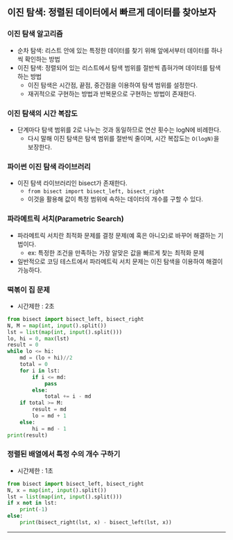 ## 이진 탐색: 정렬된 데이터에서 빠르게 데이터를 찾아보자

### 이진 탐색 알고리즘
- 순차 탐색: 리스트 안에 있는 특정한 데이터를 찾기 위해 앞에서부터 데이터를 하나씩 확인하는 방법
- 이진 탐색: 정렬되어 있는 리스트에서 탐색 범위를 절반씩 좁혀가며 데이터를 탐색하는 방법
    - 이진 탐색은 시간점, 끝점, 중간점을 이용하여 탐색 범위를 설정한다.
    - 재귀적으로 구현하는 방법과 반복문으로 구현하는 방법이 존재한다.

### 이진 탐색의 시간 복잡도
- 단계마다 탐색 범위를 2로 나누는 것과 동일하므로 연산 횟수는 logN에 비례한다.
    - 다시 말해 이진 탐색은 탐색 범위를 절반씩 줄이며, 시간 복잡도는 `O(logN)`을 보장한다.

### 파이썬 이진 탐색 라이브러리
- 이진 탐색 라이브러리인 bisect가 존재한다.
    - `from bisect import bisect_left, bisect_right`
    - 이것을 활용해 값이 특정 범위에 속하는 데이터의 개수를 구할 수 있다.

### 파라메트릭 서치(Parametric Search)
- 파라메트릭 서치란 최적화 문제를 결정 문제(예 혹은 아니오)로 바꾸어 해결하는 기법이다.
    - ex: 특정한 조건을 만족하는 가장 알맞은 값을 빠르게 찾는 최적화 문제
- 일반적으로 코딩 테스트에서 파라메트릭 서치 문제는 이진 탐색을 이용하여 해결이 가능하다.

### 떡볶이 집 문제
- 시간제한 : 2초
``` python
from bisect import bisect_left, bisect_right
N, M = map(int, input().split())
lst = list(map(int, input().split()))
lo, hi = 0, max(lst)
result = 0
while lo <= hi:
    md = (lo + hi)//2
    total = 0
    for i in lst:
        if i <= md:
            pass
        else:
            total += i - md
    if total >= M:
        result = md
        lo = md + 1
    else:
        hi = md - 1
print(result)
```

### 정렬된 배열에서 특정 수의 개수 구하기
- 시간제한 : 1초
``` python
from bisect import bisect_left, bisect_right
N, x = map(int, input().split())
lst = list(map(int, input().split()))
if x not in lst:
    print(-1)
else:
    print(bisect_right(lst, x) - bisect_left(lst, x))
```

---